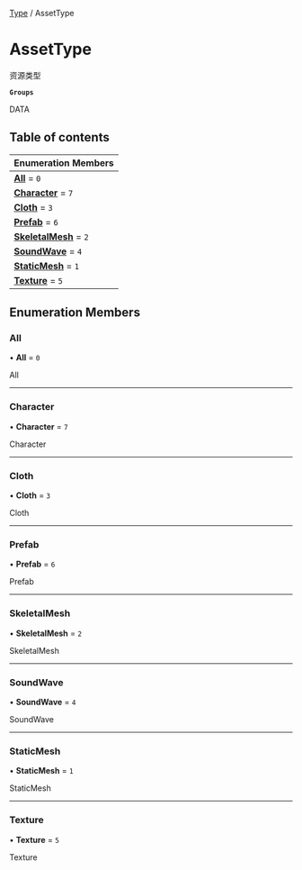 [Type](../modules/Type.Type.md) / AssetType

# AssetType <Badge type="tip" text="Enumeration" /> <Score text="AssetType" />

资源类型

**`Groups`**

DATA

## Table of contents

| Enumeration Members |
| :-----|
| **[All](Type.AssetType.md#all)** = ``0`` <br> |
| **[Character](Type.AssetType.md#character)** = ``7`` <br> |
| **[Cloth](Type.AssetType.md#cloth)** = ``3`` <br> |
| **[Prefab](Type.AssetType.md#prefab)** = ``6`` <br> |
| **[SkeletalMesh](Type.AssetType.md#skeletalmesh)** = ``2`` <br> |
| **[SoundWave](Type.AssetType.md#soundwave)** = ``4`` <br> |
| **[StaticMesh](Type.AssetType.md#staticmesh)** = ``1`` <br> |
| **[Texture](Type.AssetType.md#texture)** = ``5`` <br> |

## Enumeration Members

### All <Score text="All" /> 

• **All** = ``0``

All

___

### Character <Score text="Character" /> 

• **Character** = ``7``

Character

___

### Cloth <Score text="Cloth" /> 

• **Cloth** = ``3``

Cloth

___

### Prefab <Score text="Prefab" /> 

• **Prefab** = ``6``

Prefab

___

### SkeletalMesh <Score text="SkeletalMesh" /> 

• **SkeletalMesh** = ``2``

SkeletalMesh

___

### SoundWave <Score text="SoundWave" /> 

• **SoundWave** = ``4``

SoundWave

___

### StaticMesh <Score text="StaticMesh" /> 

• **StaticMesh** = ``1``

StaticMesh

___

### Texture <Score text="Texture" /> 

• **Texture** = ``5``

Texture
